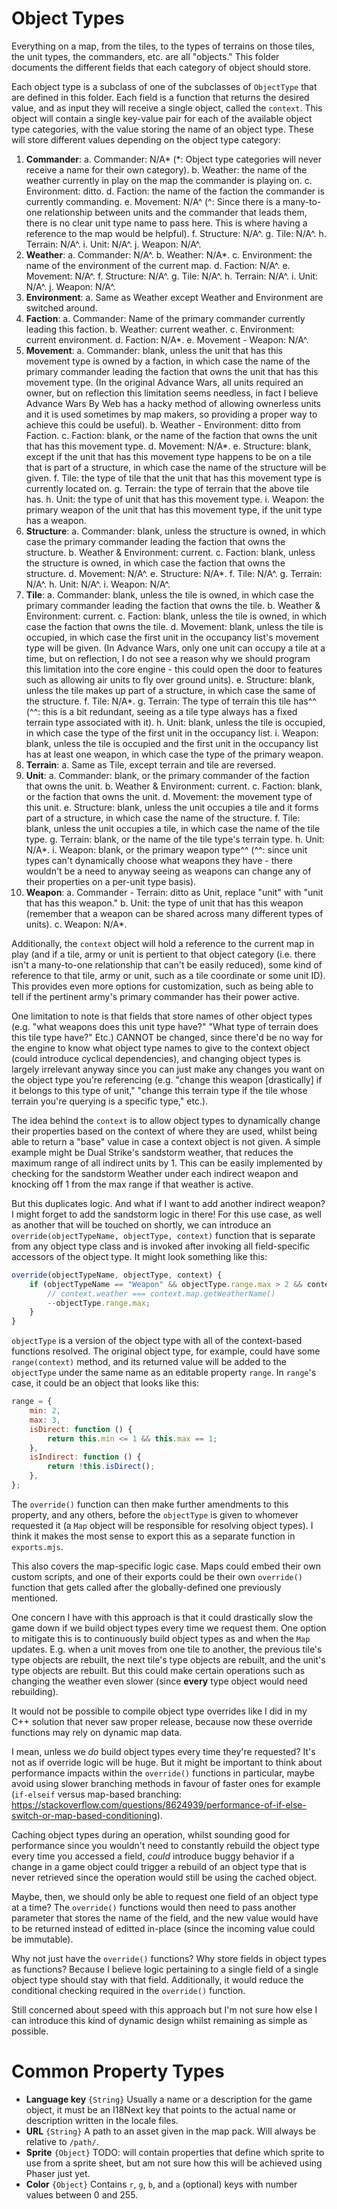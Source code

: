 # Object Types

Everything on a map, from the tiles, to the types of terrains on those tiles, the unit types, the commanders, etc. are all "objects." This folder documents the different fields that each category of object should store.

Each object type is a subclass of one of the subclasses of `ObjectType` that are defined in this folder. Each field is a function that returns the desired value, and as input they will receive a single object, called the `context`. This object will contain a single key-value pair for each of the available object type categories, with the value storing the name of an object type. These will store different values depending on the object type category:

1. **Commander**:
   a. Commander: N/A\* (\*: Object type categories will never receive a name for their own category).
   b. Weather: the name of the weather currently in play on the map the commander is playing on.
   c. Environment: ditto.
   d. Faction: the name of the faction the commander is currently commanding.
   e. Movement: N/A^ (^: Since there is a many-to-one relationship between units and the commander that leads them, there is no clear unit type name to pass here. This is where having a reference to the map would be helpful).
   f. Structure: N/A^.
   g. Tile: N/A^.
   h. Terrain: N/A^.
   i. Unit: N/A^.
   j. Weapon: N/A^.
2. **Weather**:
   a. Commander: N/A^.
   b. Weather: N/A\*.
   c. Environment: the name of the environment of the current map.
   d. Faction: N/A^.
   e. Movement: N/A^.
   f. Structure: N/A^.
   g. Tile: N/A^.
   h. Terrain: N/A^.
   i. Unit: N/A^.
   j. Weapon: N/A^.
3. **Environment**:
   a. Same as Weather except Weather and Environment are switched around.
4. **Faction**:
   a. Commander: Name of the primary commander currently leading this faction.
   b. Weather: current weather.
   c. Environment: current environment.
   d. Faction: N/A\*.
   e. Movement - Weapon: N/A^.
5. **Movement**:
   a. Commander: blank, unless the unit that has this movement type is owned by a faction, in which case the name of the primary commander leading the faction that owns the unit that has this movement type. (In the original Advance Wars, all units required an owner, but on reflection this limitation seems needless, in fact I believe Advance Wars By Web has a hacky method of allowing ownerless units and it is used sometimes by map makers, so providing a proper way to achieve this could be useful).
   b. Weather - Environment: ditto from Faction.
   c. Faction: blank, or the name of the faction that owns the unit that has this movement type.
   d. Movement: N/A\*.
   e. Structure: blank, except if the unit that has this movement type happens to be on a tile that is part of a structure, in which case the name of the structure will be given.
   f. Tile: the type of tile that the unit that has this movement type is currently located on.
   g. Terrain: the type of terrain that the above tile has.
   h. Unit: the type of unit that has this movement type.
   i. Weapon: the primary weapon of the unit that has this movement type, if the unit type has a weapon.
6. **Structure**:
   a. Commander: blank, unless the structure is owned, in which case the primary commander leading the faction that owns the structure.
   b. Weather & Environment: current.
   c. Faction: blank, unless the structure is owned, in which case the faction that owns the structure.
   d. Movement: N/A^.
   e. Structure: N/A\*.
   f. Tile: N/A^.
   g. Terrain: N/A^.
   h. Unit: N/A^.
   i. Weapon: N/A^.
7. **Tile**:
   a. Commander: blank, unless the tile is owned, in which case the primary commander leading the faction that owns the tile.
   b. Weather & Environment: current.
   c. Faction: blank, unless the tile is owned, in which case the faction that owns the tile.
   d. Movement: blank, unless the tile is occupied, in which case the first unit in the occupancy list's movement type will be given. (In Advance Wars, only one unit can occupy a tile at a time, but on reflection, I do not see a reason why we should program this limitation into the core engine - this could open the door to features such as allowing air units to fly over ground units).
   e. Structure: blank, unless the tile makes up part of a structure, in which case the same of the structure.
   f. Tile: N/A\*.
   g. Terrain: The type of terrain this tile has^^ (^^: this is a bit redundant, seeing as a tile type always has a fixed terrain type associated with it).
   h. Unit: blank, unless the tile is occupied, in which case the type of the first unit in the occupancy list.
   i. Weapon: blank, unless the tile is occupied and the first unit in the occupancy list has at least one weapon, in which case the type of the primary weapon.
8. **Terrain**:
   a. Same as Tile, except terrain and tile are reversed.
9. **Unit**:
   a. Commander: blank, or the primary commander of the faction that owns the unit.
   b. Weather & Environment: current.
   c. Faction: blank, or the faction that owns the unit.
   d. Movement: the movement type of this unit.
   e. Structure: blank, unless the unit occupies a tile and it forms part of a structure, in which case the name of the structure.
   f. Tile: blank, unless the unit occupies a tile, in which case the name of the tile type.
   g. Terrain: blank, or the name of the tile type's terrain type.
   h. Unit: N/A\*.
   i. Weapon: blank, or the primary weapon type^^ (^^: since unit types can't dynamically choose what weapons they have - there wouldn't be a need to anyway seeing as weapons can change any of their properties on a per-unit type basis).
10. **Weapon**:
    a. Commander - Terrain: ditto as Unit, replace "unit" with "unit that has this weapon."
    b. Unit: the type of unit that has this weapon (remember that a weapon can be shared across many different types of units).
    c. Weapon: N/A\*.

Additionally, the `context` object will hold a reference to the current map in play (and if a tile, army or unit is pertient to that object category (i.e. there isn't a many-to-one relationship that can't be easily reduced), some kind of reference to that tile, army or unit, such as a tile coordinate or some unit ID). This provides even more options for customization, such as being able to tell if the pertinent army's primary commander has their power active.

One limitation to note is that fields that store names of other object types (e.g. "what weapons does this unit type have?" "What type of terrain does this tile type have?" Etc.) CANNOT be changed, since there'd be no way for the engine to know what object type names to give to the context object (could introduce cyclical dependencies), and changing object types is largely irrelevant anyway since you can just make any changes you want on the object type you're referencing (e.g. "change this weapon [drastically] if it belongs to this type of unit," "change this terrain type if the tile whose terrain you're querying is a specific type," etc.).

The idea behind the `context` is to allow object types to dynamically change their properties based on the context of where they are used, whilst being able to return a "base" value in case a context object is not given. A simple example might be Dual Strike's sandstorm weather, that reduces the maximum range of all indirect units by 1. This can be easily implemented by checking for the sandstorm Weather under each indirect weapon and knocking off 1 from the max range if that weather is active.

But this duplicates logic. And what if I want to add another indirect weapon? I might forget to add the sandstorm logic in there! For this use case, as well as another that will be touched on shortly, we can introduce an `override(objectTypeName, objectType, context)` function that is separate from any object type class and is invoked after invoking all field-specific accessors of the object type. It might look something like this:

```js
override(objectTypeName, objectType, context) {
    if (objectTypeName == "Weapon" && objectType.range.max > 2 && context.weather == "Sandstorm") {
        // context.weather === context.map.getWeatherName()
        --objectType.range.max;
    }
}
```

`objectType` is a version of the object type with all of the context-based functions resolved. The original object type, for example, could have some `range(context)` method, and its returned value will be added to the `objectType` under the same name as an editable property `range`. In `range`'s case, it could be an object that looks like this:

```js
range = {
    min: 2,
    max: 3,
    isDirect: function () {
        return this.min <= 1 && this.max == 1;
    },
    isIndirect: function () {
        return !this.isDirect();
    },
};
```

The `override()` function can then make further amendments to this property, and any others, before the `objectType` is given to whomever requested it (a `Map` object will be responsible for resolving object types). I think it makes the most sense to export this as a separate function in `exports.mjs`.

This also covers the map-specific logic case. Maps could embed their own custom scripts, and one of their exports could be their own `override()` function that gets called after the globally-defined one previously mentioned.

One concern I have with this approach is that it could drastically slow the game down if we build object types every time we request them. One option to mitigate this is to continuously build object types as and when the `Map` updates. E.g. when a unit moves from one tile to another, the previous tile's type objects are rebuilt, the next tile's type objects are rebuilt, and the unit's type objects are rebuilt. But this could make certain operations such as changing the weather even slower (since **every** type object would need rebuilding).

It would not be possible to compile object type overrides like I did in my C++ solution that never saw proper release, because now these override functions may rely on dynamic map data.

I mean, unless we _do_ build object types every time they're requested? It's not as if override logic will be huge. But it might be important to think about performance impacts within the `override()` functions in particular, maybe avoid using slower branching methods in favour of faster ones for example (`if-elseif` versus map-based branching: https://stackoverflow.com/questions/8624939/performance-of-if-else-switch-or-map-based-conditioning).

Caching object types during an operation, whilst sounding good for performance since you wouldn't need to constantly rebuild the object type every time you accessed a field, _could_ introduce buggy behavior if a change in a game object could trigger a rebuild of an object type that is never retrieved since the operation would still be using the cached object.

Maybe, then, we should only be able to request one field of an object type at a time? The `override()` functions would then need to pass another parameter that stores the name of the field, and the new value would have to be returned instead of editted in-place (since the incoming value could be immutable).

Why not just have the `override()` functions? Why store fields in object types as functions? Because I believe logic pertaining to a single field of a single object type should stay with that field. Additionally, it would reduce the conditional checking required in the `override()` function.

Still concerned about speed with this approach but I'm not sure how else I can introduce this kind of dynamic design whilst remaining as simple as possible.

# Common Property Types

-   **Language key** `{String}` Usually a name or a description for the game object, it must be an I18Next key that points to the actual name or description written in the locale files.
-   **URL** `{String}` A path to an asset given in the map pack. Will always be relative to `/path/`.
-   **Sprite** `{Object}` TODO: will contain properties that define which sprite to use from a sprite sheet, but am not sure how this will be achieved using Phaser just yet.
-   **Color** `{Object}` Contains `r`, `g`, `b`, and `a` (optional) keys with number values between 0 and 255.
